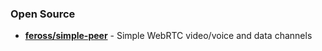 


### Open Source
- [**feross/simple-peer**](https://github.com/feross/simple-peer) - Simple WebRTC video/voice and data channels


